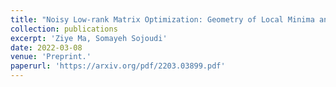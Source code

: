 ```yaml
---
title: "Noisy Low-rank Matrix Optimization: Geometry of Local Minima and Convergence Rate"
collection: publications
excerpt: 'Ziye Ma, Somayeh Sojoudi'
date: 2022-03-08
venue: 'Preprint.'
paperurl: 'https://arxiv.org/pdf/2203.03899.pdf'
---
```

